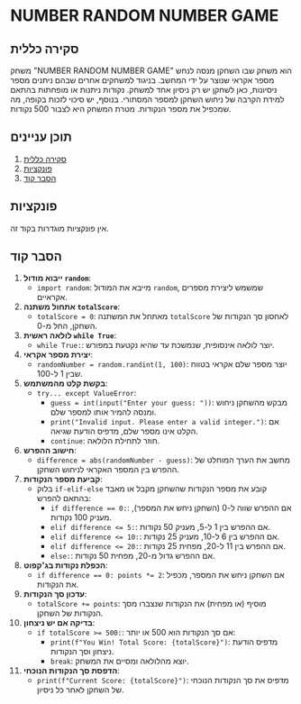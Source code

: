 # NUMBER RANDOM NUMBER GAME

## סקירה כללית

משחק "NUMBER RANDOM NUMBER GAME" הוא משחק שבו השחקן מנסה לנחש מספר אקראי שנוצר על ידי המחשב. בניגוד למשחקים אחרים שבהם ניתנים מספר ניסיונות, כאן לשחקן יש רק ניסיון אחד למשחק. נקודות ניתנות או מופחתות בהתאם למידת הקרבה של ניחוש השחקן למספר המסתורי. בנוסף, יש סיכוי לזכות בקופה, מה שמכפיל את מספר הנקודות. מטרת המשחק היא לצבור 500 נקודות.

## תוכן עניינים

1. [סקירה כללית](#סקירה-כללית)
2. [פונקציות](#פונקציות)
3. [הסבר קוד](#הסבר-קוד)

## פונקציות

אין פונקציות מוגדרות בקוד זה.

## הסבר קוד

1.  **ייבוא מודול `random`**:
    -   `import random`: מייבא את המודול `random`, שמשמש ליצירת מספרים אקראיים.
2.  **אתחול משתנה `totalScore`**:
    -   `totalScore = 0`: מאתחל את המשתנה `totalScore` לאחסון סך הנקודות של השחקן, החל מ-0.
3.  **לולאה ראשית `while True`**:
    -   `while True:`: יוצר לולאה אינסופית, שנמשכת עד שהיא נקטעת במפורש.
4.  **יצירת מספר אקראי**:
    -   `randomNumber = random.randint(1, 100)`: יוצר מספר שלם אקראי בטווח שבין 1 ל-100.
5.  **בקשת קלט מהמשתמש**:
    -   `try... except ValueError`:
        -   `guess = int(input("Enter your guess: "))`: מבקש מהשחקן ניחוש ומנסה להמיר אותו למספר שלם.
        -   `print("Invalid input. Please enter a valid integer.")`: אם הקלט אינו מספר שלם, מדפיס הודעת שגיאה.
        -   `continue`: חוזר לתחילת הלולאה.
6.  **חישוב ההפרש**:
    -   `difference = abs(randomNumber - guess)`: מחשב את הערך המוחלט של ההפרש בין המספר האקראי לניחוש השחקן.
7.  **קביעת מספר הנקודות**:
    -   בלוק `if-elif-else` קובע את מספר הנקודות שהשחקן מקבל או מאבד בהתאם להפרש:
        -   `if difference == 0:`: אם ההפרש שווה ל-0 (השחקן ניחש את המספר), מעניק 100 נקודות.
        -   `elif difference <= 5:`: אם ההפרש בין 1 ל-5, מעניק 50 נקודות.
        -   `elif difference <= 10:`: אם ההפרש בין 6 ל-10, מעניק 25 נקודות.
        -   `elif difference <= 20:`: אם ההפרש בין 11 ל-20, מפחית 25 נקודות.
        -   `else:`: אם ההפרש גדול מ-20, מפחית 50 נקודות.
8.  **הכפלת נקודות בג'קפוט**:
    -   `if difference == 0: points *= 2`: אם השחקן ניחש את המספר, מכפיל את הנקודות.
9.  **עדכון סך הנקודות**:
    -   `totalScore += points`: מוסיף (או מפחית) את הנקודות שנצברו מסך הנקודות של השחקן.
10. **בדיקה אם יש ניצחון**:
    -   `if totalScore >= 500:`: אם סך הנקודות הוא 500 או יותר:
        -   `print(f"You Win! Total Score: {totalScore}")`: מדפיס הודעת ניצחון וסך הנקודות.
        -   `break`: יוצא מהלולאה ומסיים את המשחק.
11. **הדפסת סך הנקודות הנוכחי**:
    -   `print(f"Current Score: {totalScore}")`: מדפיס את סך הנקודות הנוכחי של השחקן לאחר כל ניסיון.